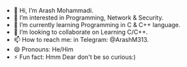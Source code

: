 - 👋 Hi, I’m Arash Mohammadi.
- 👀 I’m interested in Programming, Network & Security.
- 🌱 I’m currently learning Programming in C & C++ language.
- 💞️ I’m looking to collaborate on Learning C/C++.
- 📫 How to reach me: in Telegram: @ArashM313.
- 😄 Pronouns: He/Him
- ⚡ Fun fact: Hmm Dear don't be so curious:)

<!---
ArashM313/ArashM313 is a ✨ special ✨ repository because its `README.md` (this file) appears on your GitHub profile.
You can click the Preview link to take a look at your changes.
--->
